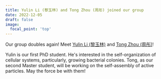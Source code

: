 ```yaml
---
title: Yulin Li (黎玉林) and Tong Zhou (周彤) joined our group
date: 2022-12-05
draft: false
image:
  focal_point: 'top'
---
```


Our group doubles again! Meet [Yulin Li (黎玉林)](https://yousoftmatter.org/author/yulin-li-黎玉林/) and [Tong Zhou (周彤)](https://yousoftmatter.org/author/tong-zhou-周彤/)! 

<!--more-->

Yulin is our first PhD student. He's interested in the self-organization of cellular systems, particularly, growing bacterial colonies. Tong, as our second Master student, will be working on the self-assembly of active particles. May the force be with them!